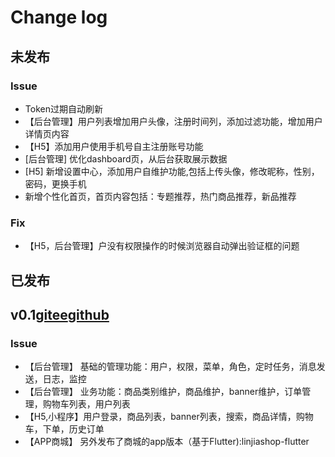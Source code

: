 # Change log

## 未发布
### Issue
- Token过期自动刷新
- 【后台管理】用户列表增加用户头像，注册时间列，添加过滤功能，增加用户详情页内容
- 【H5】添加用户使用手机号自主注册账号功能
- [后台管理] 优化dashboard页，从后台获取展示数据
- [H5] 新增设置中心，添加用户自维护功能,包括上传头像，修改昵称，性别，密码，更换手机
- 新增个性化首页，首页内容包括：专题推荐，热门商品推荐，新品推荐
### Fix
- 【H5，后台管理】户没有权限操作的时候浏览器自动弹出验证框的问题


## 已发布
## v0.1[gitee](https://gitee.com/microapp/linjiashop/releases/v0.1)[github](https://github.com/microapp-store/linjiashop/releases/tag/v0.1)
### Issue
- 【后台管理】  基础的管理功能：用户，权限，菜单，角色，定时任务，消息发送，日志，监控
- 【后台管理】  业务功能：商品类别维护，商品维护，banner维护，订单管理，购物车列表，用户列表
- 【H5,小程序】用户登录，商品列表，banner列表，搜索，商品详情，购物车，下单，历史订单
- 【APP商城】  另外发布了商城的app版本（基于Flutter):linjiashop-flutter
